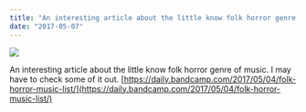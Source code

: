 ```yaml
---
title: "An interesting article about the little know folk horror genre of music."
date: "2017-05-07"
---
```


![](images/80f0fe00-c771-425e-a147-9122ef939f2a.jpeg)

An interesting article about the little know folk horror genre of music. I may have to check some of it out. [https://daily.bandcamp.com/2017/05/04/folk-horror-music-list/](https://daily.bandcamp.com/2017/05/04/folk-horror-music-list/)

